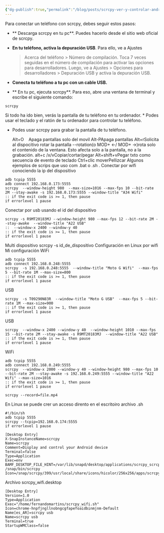 ```yaml
---
{"dg-publish":true,"permalink":"/blog/posts/scrcpy-ver-y-controlar-andriod-desde-pc/"}
---
```


Para conectar un teléfono con scrcpy, debes seguir estos pasos:    
* ** Descarga scrcpy en tu pc**. Puedes hacerlo desde el sitio web oficial
    de scrcpy. 
  
* **En tu teléfono, activa la depuración USB**. Para ello, ve a Ajustes
    > Acerca del teléfono > Número de compilación. Toca 7 veces seguidas
    en el número de compilación para activar las opciones para desarrolladores.
    Luego, ve a Ajustes > Opciones para desarrolladores > Depuración USB y
    activa la depuración USB. 
  
* **Conecta tu teléfono a tu pc con un cable USB.** 
* ** En tu pc, ejecuta scrcpy**. Para eso, abre una ventana de
    terminal y escribe el siguiente comando:
    
```
scrcpy
```


Si todo ha ido bien, verás la pantalla de tu teléfono en tu
ordenador.
* 
    Podes usar el teclado y el ratón de tu ordenador para controlar tu teléfono.
  
* Podes usar scrcpy para grabar la pantalla de tu teléfono.


  Alt\+O    Apaga pantallas solo del movil
Alt\-PApaga pantallas
Alt\+rSolicita al
  dispocitivo rotar la pantalla
\-\-rotation\(o MOD\+ ←/ MOD\+ →\)rota solo el contenido de la ventana. Esto afecta solo a la pantalla, no a la
  grabación.
alt\+c /x/vCopiar/cortar/pegar
Alt\+shift\+vPegar txto como secuencia de evento de teclado
Ctrl\+clic moverPellizcar
Algunos ejemplos de scrips que uso com .bat o .sh .
Conectar por wifi conociendo la ip del dispositivo
```
adb tcpip 5555
adb connect 192.168.0.173:5555
scrcpy  --window-height 980  --max-size=1016 --max-fps 10 --bit-rate 2M --stay-awake -s 192.168.0.173:5555 --window-title "A34 Wifi"
:: if the exit code is >= 1, then pause
if errorlevel 1 pause
```
Conectar por usb usando el id del dispositivo
```
scrcpy -s R9MT20183MJ --window-height 980 --max-fps 12 --bit-rate 2M --stay-awake  --window-title "A22 USB"
::  --window-x 2400 --window-y 40
:: if the exit code is >= 1, then pause
if errorlevel 1 pause
```
Multi dispositivo
scrcpy \-s id\_de\_dispositivo
Configuración en Linux por wifi
Mi configuración
WiFi
```
adb tcpip 5555
adb connect 192.168.0.248:5555
scrcpy  -s 192.168.0.248:5555  --window-title "Moto G Wifi"  --max-fps 5 --bit-rate 1M --max-size=800
:: if the exit code is >= 1, then pause
if errorlevel 1 pause
```
USB
```
scrcpy  -s T09290N83R  --window-title "Moto G USB"  --max-fps 5 --bit-rate 1M --max-size=900
:: if the exit code is >= 1, then pause
if errorlevel 1 pause
```
USB
```
scrcpy  --window-x 2400 --window-y 40  --window-height 1010 --max-fps 15 --bit-rate 2M --stay-awake -s R9MT20183MJ  --window-title "A22 USB"
:: if the exit code is >= 1, then pause
if errorlevel 1 pause
```
WiFi
```
adb tcpip 5555
adb connect 192.168.0.249:5555
scrcpy  --window-x 2000 --window-y 40 --window-height 980 --max-fps 10 --bit-rate 2M --stay-awake -s 192.168.0.249:5555 --window-title "A22 Wifi" --max-size=1016
:: if the exit code is >= 1, then pause
if errorlevel 1 pause
```
```
scrcpy --record=file.mp4
```

En Linux se puede crer un acceso dirento en el escritoiro
archivo .sh

```
#!/bin/sh
adb tcpip 5555
scrcpy --tcpip=192.168.0.174:5555
if errorlevel 1 pause
```
```
[Desktop Entry]
X-SnapInstanceName=scrcpy
Name=scrcpy
Comment=Display and control your Android device
Terminal=false
Type=Application
Exec=env BAMF_DESKTOP_FILE_HINT=/var/lib/snapd/desktop/applications/scrcpy_scrcpy.desktop /snap/bin/scrcpy
Icon=/snap/scrcpy/399/usr/local/share/icons/hicolor/256x256/apps/scrcpy.png
```

Archivo scrcpy\_wifi.desktop

```
[Desktop Entry]
Version=1.0
Type=Application
Exec="/home/fernandomartins/scrcpy_wifi.sh"
Icon=chrome-hnpfjngllnobngcgfapefoaidbinmjnm-Default
Name[es_AR]=scrcpy usb
Name=scrcpy usb
Terminal=true
StartupWMClass=false
```
